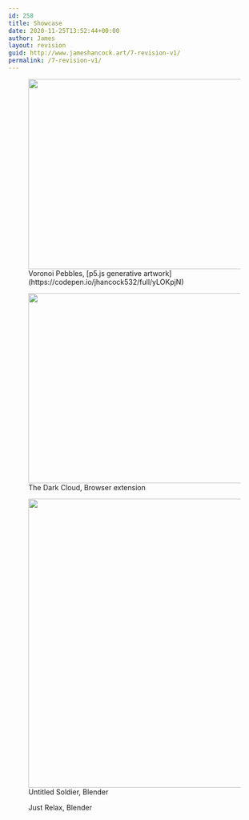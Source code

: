 ```yaml
---
id: 258
title: Showcase
date: 2020-11-25T13:52:44+00:00
author: James
layout: revision
guid: http://www.jameshancock.art/7-revision-v1/
permalink: /7-revision-v1/
---
```

<figure class="wp-block-image size-large is-resized"><img loading="lazy" src="http://www.jameshancock.art/wp-content/uploads/2020/10/pebble-beach-1024x576.png" alt="" class="wp-image-54" width="674" height="379" srcset="http://www.jameshancock.art/wp-content/uploads/2020/10/pebble-beach-1024x576.png 1024w, http://www.jameshancock.art/wp-content/uploads/2020/10/pebble-beach-300x169.png 300w, http://www.jameshancock.art/wp-content/uploads/2020/10/pebble-beach-768x432.png 768w, http://www.jameshancock.art/wp-content/uploads/2020/10/pebble-beach-1536x864.png 1536w, http://www.jameshancock.art/wp-content/uploads/2020/10/pebble-beach.png 1920w" sizes="(max-width: 674px) 100vw, 674px" /><figcaption>Voronoi Pebbles, [p5.js generative artwork](https://codepen.io/jhancock532/full/yLOKpjN)</figcaption></figure> <figure class="wp-block-image size-large is-resized"><img loading="lazy" src="http://www.jameshancock.art/wp-content/uploads/2020/10/webpage-overload-1024x576.png" alt="" class="wp-image-161" width="674" height="379" srcset="http://www.jameshancock.art/wp-content/uploads/2020/10/webpage-overload-1024x576.png 1024w, http://www.jameshancock.art/wp-content/uploads/2020/10/webpage-overload-300x169.png 300w, http://www.jameshancock.art/wp-content/uploads/2020/10/webpage-overload-768x432.png 768w, http://www.jameshancock.art/wp-content/uploads/2020/10/webpage-overload-1536x864.png 1536w, http://www.jameshancock.art/wp-content/uploads/2020/10/webpage-overload.png 1920w" sizes="(max-width: 674px) 100vw, 674px" /><figcaption>The Dark Cloud, Browser extension</figcaption></figure> <figure class="wp-block-image size-large"><img loading="lazy" width="1024" height="576" src="http://www.jameshancock.art/wp-content/uploads/2020/10/untitled-1024x576.png" alt="" class="wp-image-177" srcset="http://www.jameshancock.art/wp-content/uploads/2020/10/untitled-1024x576.png 1024w, http://www.jameshancock.art/wp-content/uploads/2020/10/untitled-300x169.png 300w, http://www.jameshancock.art/wp-content/uploads/2020/10/untitled-768x432.png 768w, http://www.jameshancock.art/wp-content/uploads/2020/10/untitled-1536x864.png 1536w, http://www.jameshancock.art/wp-content/uploads/2020/10/untitled.png 1920w" sizes="(max-width: 767px) 89vw, (max-width: 1000px) 54vw, (max-width: 1071px) 543px, 580px" /><figcaption>Untitled Soldier, Blender</figcaption></figure> <figure class="wp-block-embed-youtube wp-block-embed is-type-video is-provider-youtube wp-embed-aspect-16-9 wp-has-aspect-ratio">

<div class="wp-block-embed__wrapper">
</div><figcaption>Just Relax, Blender</figcaption></figure>